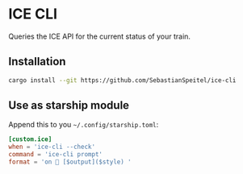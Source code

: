 # ICE CLI

Queries the ICE API for the current status of your train.

## Installation

```sh
cargo install --git https://github.com/SebastianSpeitel/ice-cli
```

## Use as starship module

Append this to you `~/.config/starship.toml`:

```toml
[custom.ice]
when = 'ice-cli --check'
command = 'ice-cli prompt'
format = 'on 🚅 [$output]($style) '
```
